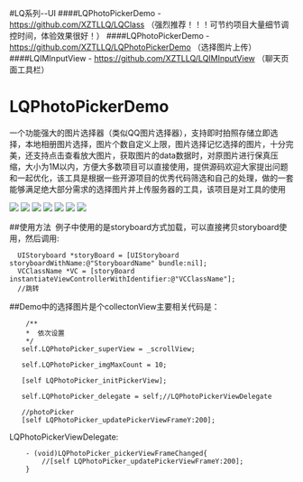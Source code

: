 #LQ系列--UI
####LQPhotoPickerDemo - https://github.com/XZTLLQ/LQClass （强烈推荐！！！可节约项目大量细节调控时间，体验效果很好！）
####LQPhotoPickerDemo - https://github.com/XZTLLQ/LQPhotoPickerDemo （选择图片上传）
####LQIMInputView - https://github.com/XZTLLQ/LQIMInputView （聊天页面工具栏）
# LQPhotoPickerDemo
一个功能强大的图片选择器（类似QQ图片选择器），支持即时拍照存储立即选择，本地相册图片选择，图片个数自定义上限，图片选择记忆选择的图片，十分完美，还支持点击查看放大图片，获取图片的data数据时，对原图片进行保真压缩，大小为1M以内，方便大多数项目可以直接使用，提供源码欢迎大家提出问题和一起优化，该工具是根据一些开源项目的优秀代码筛选和自己的处理，做的一套能够满足绝大部分需求的选择图片并上传服务器的工具，该项目是对工具的使用

![](https://raw.githubusercontent.com/XZTLLQ/LQPhotoPickerDemo/master/REDMEIMG/IMG_0683.PNG)
![](https://raw.githubusercontent.com/XZTLLQ/LQPhotoPickerDemo/master/REDMEIMG/IMG_0684.PNG)
![](https://raw.githubusercontent.com/XZTLLQ/LQPhotoPickerDemo/master/REDMEIMG/IMG_0685.PNG)
![](https://raw.githubusercontent.com/XZTLLQ/LQPhotoPickerDemo/master/REDMEIMG/IMG_0711.PNG)
![](https://raw.githubusercontent.com/XZTLLQ/LQPhotoPickerDemo/master/REDMEIMG/IMG_0712.PNG)
![](https://raw.githubusercontent.com/XZTLLQ/LQPhotoPickerDemo/master/REDMEIMG/IMG_0713.PNG)
![](https://raw.githubusercontent.com/XZTLLQ/LQPhotoPickerDemo/master/REDMEIMG/IMG_0714.PNG)

##使用方法
  例子中使用的是storyboard方式加载，可以直接拷贝storyboard使用，然后调用:
```
  UIStoryboard *storyBoard = [UIStoryboard storyboardWithName:@"StoryboardName" bundle:nil];  
  VCClassName *VC = [storyBoard instantiateViewControllerWithIdentifier:@"VCClassName"];
  //跳转
```
 
##Demo中的选择图片是个collectonView主要相关代码是：
 ```
     /**
     *  依次设置
     */
    self.LQPhotoPicker_superView = _scrollView;
    
    self.LQPhotoPicker_imgMaxCount = 10;
    
    [self LQPhotoPicker_initPickerView];
    
    self.LQPhotoPicker_delegate = self;//LQPhotoPickerViewDelegate
    
    //photoPicker
    [self LQPhotoPicker_updatePickerViewFrameY:200];
```
LQPhotoPickerViewDelegate:
```
    - (void)LQPhotoPicker_pickerViewFrameChanged{
        //[self LQPhotoPicker_updatePickerViewFrameY:200];
    }
```
